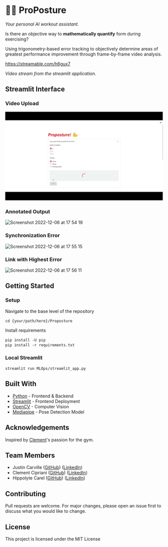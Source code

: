 # 💪💪 ProPosture
_Your personal AI workout assistant._

Is there an objective way to **mathematically quantify** form during exercising?

Using trigonometry-based error tracking to objectively determine areas of greatest performance improvement through frame-by-frame video analysis.

https://streamable.com/h6gux7

_Video stream from the streamlit application._

## Streamlit Interface
### Video Upload
![interface.png](https://github.com/Clement733/ProPosture/blob/main/images/interface.png)

### Annotated Output
![Screenshot 2022-12-06 at 17 54 19](https://user-images.githubusercontent.com/113004083/206092598-ad12a1bc-9a06-493b-94ad-9d934b265986.png)

### Synchronization Error
![Screenshot 2022-12-06 at 17 55 15](https://user-images.githubusercontent.com/113004083/206092228-29ef6d8a-a757-45ce-a1f0-a33d518616dc.png)

### Link with Highest Error
![Screenshot 2022-12-06 at 17 56 11](https://user-images.githubusercontent.com/113004083/206092385-c5743711-9659-41d5-bf08-0372cb1f544e.png)

## Getting Started
### Setup

Navigate to the base level of the repository
```
cd {your/path/here}/Proposture
```

Install requirements
```
pip install -U pip
pip install -r requirements.txt
```

### Local Streamlit
```
streamlit run MLOps/streamlit_app.py
```

## Built With
- [Python](https://www.python.org/) - Frontend & Backend
- [Streamlit](https://streamlit.io/) - Frontend Deployment
- [OpenCV](https://opencv.org/) - Computer Vision
- [Mediapipe](https://developers.google.com/mediapipe) - Pose Detection Model

## Acknowledgements
Inspired by [Clement](https://www.linkedin.com/in/cl%C3%A9ment-cipriani-08b1aa26a/)'s passion for the gym.

## Team Members
- Justin Carville ([GitHub](https://github.com/just1nt1me)) ([LinkedIn](https://www.linkedin.com/in/jccarville/))
- Clement Cipriani ([GitHub](https://github.com/Clement733)) ([LinkedIn](https://www.linkedin.com/in/cl%C3%A9ment-cipriani-08b1aa26a/))
- Hippolyte Carel ([GitHub](https://github.com/HippolyteLW)) ([LinkedIn](https://www.linkedin.com/in/hippolytecarel/))

## Contributing
Pull requests are welcome. For major changes, please open an issue first to discuss what you would like to change.

## License
This project is licensed under the MIT License
